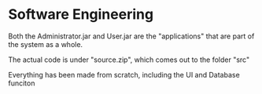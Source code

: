  # Software Engineering

Both the Administrator.jar and User.jar are the "applications" that are part of the system as a whole.

The actual code is under "source.zip", which comes out to the folder "src"

Everything has been made from scratch, including the UI and Database funciton

